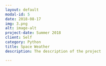 ```yaml
---
layout: default
modal-id: 5
date: 2018-08-17
img: 3.png
alt: image-alt
project-date: Summer 2018
client: Self
category: Python
title: Space Weather
description: The description of the project

---
```

